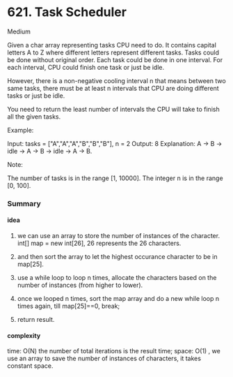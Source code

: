 # 621. Task Scheduler

Medium
 
Given a char array representing tasks CPU need to do. It contains capital letters A to Z where different letters represent different tasks. Tasks could be done without original order. Each task could be done in one interval. For each interval, CPU could finish one task or just be idle.

However, there is a non-negative cooling interval n that means between two same tasks, there must be at least n intervals that CPU are doing different tasks or just be idle.

You need to return the least number of intervals the CPU will take to finish all the given tasks.

 

Example:

Input: tasks = ["A","A","A","B","B","B"], n = 2
Output: 8
Explanation: A -> B -> idle -> A -> B -> idle -> A -> B.
 

Note:

The number of tasks is in the range [1, 10000].
The integer n is in the range [0, 100].


### Summary

#### idea

1. we can use an array to store the number of instances of the character. int[] map = new int[26], 26 represents the 26 characters.

2. and then sort the array to let the highest occurance character to be in map[25].

3. use a while loop to loop n times, allocate the characters based on the number of instances (from higher to lower). 

4. once we looped n times, sort the map array and do a new while loop n times again, till map[25]==0, break;

5. return result.

#### complexity

time: O(N)  the number of total iterations is the result time;
space: O(1) , we use an array to save the number of instances of characters, it takes constant space.


